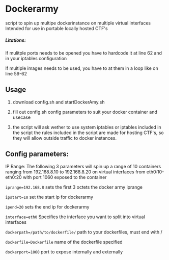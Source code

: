 # Dockerarmy
script to spin up multipe dockerinstance on multiple virtual interfaces
Intended for use in portable locally hosted CTF's

##### Litations:

If mulitple ports needs to be opened you have to hardcode it at line 62 and in your iptables configuration

If multiple images needs to be used, you have to at them in a loop like on line 59-62

## Usage

1. download config.sh and startDockerAmy.sh

2. fill out config.sh config parameters to suit your docker container and usecase

3. the script will ask wether to use system iptables or iptables included in the script
   the rules included in the script are made for hosting CTF's, so they will allow outside traffic to docker instances.
   
## Config parameters:

IP Range: 
The following 3 parameters will spin up a range of 10 containers
ranging from 192.168.8.10 to 192.168.8.20 on virtual interfaces from eth0:10-eth0:20
with port 1060 exposed to the container

``` iprange=192.168.8 ```
sets the first 3 octets the docker army iprange

```ipstart=10```
set the start ip for dockerarmy

```ipend=20```
sets the end ip for dockerarmy

```interface=eth0```
Specifies the interface you want to split into virtual interfaces

```dockerpath=/path/to/dockerfile/```
path to your dockerfiles, must end with /

```dockerfile=Dockerfile```
name of the dockerfile specified

```dockerport=1060```
port to expose internally and externally
